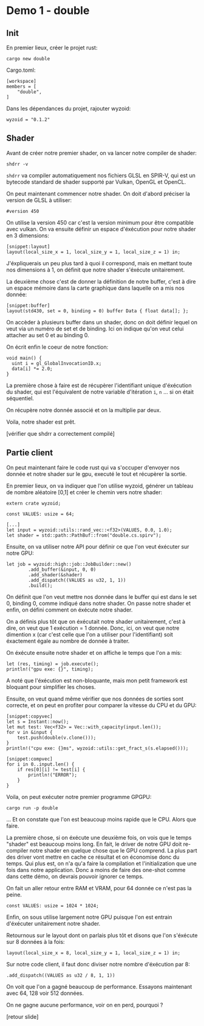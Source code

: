 # Demo 1 - double

## Init

En premier lieux, créer le projet rust:

```
cargo new double
```

Cargo.toml:

```
[workspace]
members = [
    "double",
]
```

Dans les dépendances du projet, rajouter wyzoid:

```
wyzoid = "0.1.2"
```

## Shader

Avant de créer notre premier shader, on va lancer notre compiler de shader:

```
shdrr -v
```

`shdrr` va compiler automatiquement nos fichiers GLSL en SPIR-V, qui est un bytecode standard de shader supporté par Vulkan, OpenGL et OpenCL.

On peut maintenant commencer notre shader. On doit d'abord préciser la version de GLSL à utiliser:

```
#version 450
```

On utilise la version 450 car c'est la version minimum pour être compatible avec vulkan.
On va ensuite définir un espace d'éxécution pour notre shader en 3 dimensions:

```
[snippet:layout]
layout(local_size_x = 1, local_size_y = 1, local_size_z = 1) in;
```

J'éxpliquerais un peu plus tard à quoi il correspond, mais en mettant toute nos dimensions à 1, on définit que notre shader s'éxécute unitairement.

La deuxième chose c'est de donner la définition de notre buffer, c'est à dire un espace mémoire dans la carte graphique dans laquelle on a mis nos donnée:

```
[snippet:buffer]
layout(std430, set = 0, binding = 0) buffer Data { float data[]; };
```

On accèder à plusieurs buffer dans un shader, donc on doit définir lequel on veut via un numéro de set et de binding. Ici on indique qu'on veut celui attacher au set 0 et au binding 0.

On écrit enfin le coeur de notre fonction:

```
void main() {
  uint i = gl_GlobalInvocationID.x;
  data[i] *= 2.0;
}
```

La première chose à faire est de récupèrer l'identifiant unique d'éxécution du shader, qui est l'équivalent de notre variable d'itération `i`, `n` ... si on était séquentiel.

On récupère notre donnée associé et on la multiplie par deux.

Voila, notre shader est prêt.

[vérifier que shdrr a correctement compilé]

## Partie client

On peut maintenant faire le code rust qui va s'occuper d'envoyer nos donnée et notre shader sur le gpu, executé le tout et récupèrer la sortie.

En premier lieux, on va indiquer que l'on utilise wyzoid, générer un tableau de nombre aléatoire [0,1] et créer le chemin vers notre shader:

```
extern crate wyzoid;

const VALUES: usize = 64;

[...]
let input = wyzoid::utils::rand_vec::<f32>(VALUES, 0.0, 1.0);
let shader = std::path::PathBuf::from("double.cs.spirv");
```

Ensuite, on va utiliser notre API pour définir ce que l'on veut éxécuter sur notre GPU:

```
let job = wyzoid::high::job::JobBuilder::new()
        .add_buffer(&input, 0, 0)
        .add_shader(&shader)
        .add_dispatch((VALUES as u32, 1, 1))
        .build();
```

On définit que l'on veut mettre nos donnée dans le buffer qui est dans le set 0, binding 0, comme indiqué dans notre shader.
On passe notre shader et enfin, on défini comment on éxécute notre shader.

On a définis plus tôt que on éxécutait notre shader unitairement, c'est à dire, on veut que 1 exécution = 1 donnée.
Donc, ici, on veut que notre dimention x (car c'est celle que l'on a utiliser pour l'identifiant) soit éxactement égale au nombre de donnée à traiter.

On éxécute ensuite notre shader et on affiche le temps que l'on a mis:

```
let (res, timing) = job.execute();
println!("gpu exe: {}", timing);
```

A noté que l'éxécution est non-bloquante, mais mon petit framework est bloquant pour simplifier les choses.

Ensuite, on veut quand même vérifier que nos données de sorties sont correcte, et on peut en profiter pour comparer la vitesse du CPU et du GPU:

```
[snippet:copyvec]
let s = Instant::now();
let mut test: Vec<f32> = Vec::with_capacity(input.len());
for v in &input {
    test.push(double(v.clone()));
}
println!("cpu exe: {}ms", wyzoid::utils::get_fract_s(s.elapsed()));

[snippet:compvec]
for i in 0..input.len() {
    if res[0][i] != test[i] {
        println!("ERROR");
    }
}
```

Voila, on peut exécuter notre premier programme GPGPU:

```
cargo run -p double
```

... Et on constate que l'on est beaucoup moins rapide que le CPU.
Alors que faire.

La première chose, si on éxécute une deuxième fois, on vois que le temps "shader" est beaucoup moins long.
En fait, le driver de notre GPU doit re-compiler notre shader en quelque chose que le GPU comprend.
La plus part des driver vont mettre en cache ce résultat et on économise donc du temps.
Qui plus est, on n'a qu'a faire la compilation et l'initialization que une fois dans notre application.
Donc a moins de faire des one-shot comme dans cette démo, on devrais pouvoir ignorer ce temps.

On fait un aller retour entre RAM et VRAM, pour 64 donnée ce n'est pas la peine.

```
const VALUES: usize = 1024 * 1024;
```

Enfin, on sous utilise largement notre GPU puisque l'on est entrain d'éxécuter unitairement notre shader.

Retournous sur le layout dont on parlais plus tôt et disons que l'on s'éxécute sur 8 données à la fois:

```
layout(local_size_x = 8, local_size_y = 1, local_size_z = 1) in;
```

Sur notre code client, il faut donc diviser notre nombre d'éxécution par 8:

```
.add_dispatch((VALUES as u32 / 8, 1, 1))
```

On voit que l'on a gagné beaucoup de performance. Essayons maintenant avec 64, 128 voir 512 données.

On ne gagne aucune performance, voir on en perd, pourquoi ?

[retour slide]
